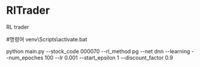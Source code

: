 # RlTrader
RL trader

#명령어
venv\Scripts\activate.bat

python main.py --stock_code 000070 --rl_method pg --net  dnn --learning --num_epoches 100 --lr 0.001 --start_epsilon 1 --discount_factor 0.9